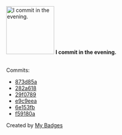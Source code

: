 <img src="https://my-badges.github.io/my-badges/evening-commits.png" alt="I commit in the evening." title="I commit in the evening." width="128">
<strong>I commit in the evening.</strong>
<br><br>

Commits:

- <a href="https://github.com/lexxns/TerraformBuilder/commit/873d85a5fe804f9130cfefb495c60512bbca323b">873d85a</a>
- <a href="https://github.com/lexxns/TerraformBuilder/commit/282a6189f5d1b4361e656fd8740afa24ecba96e6">282a618</a>
- <a href="https://github.com/lexxns/TerraformBuilder/commit/29f07894c7a60f426289e19f6d411470097468e9">29f0789</a>
- <a href="https://github.com/lexxns/TerraformBuilder/commit/e9c9eea733e79088b241f1353273584cd1a64a69">e9c9eea</a>
- <a href="https://github.com/lexxns/TerraformBuilder/commit/6e153fb05befefa0ca41a0fd3c002c43e6af1a37">6e153fb</a>
- <a href="https://github.com/lexxns/TerraformBuilder/commit/f59180ade513aa7762eaaa3c187629d9a6082b1e">f59180a</a>


Created by <a href="https://github.com/my-badges/my-badges">My Badges</a>
